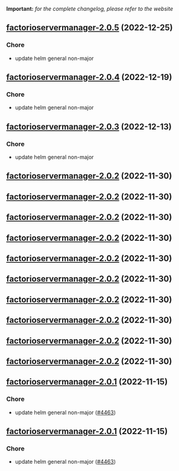 **Important:**
*for the complete changelog, please refer to the website*




## [factorioservermanager-2.0.5](https://github.com/truecharts/charts/compare/factorioservermanager-2.0.4...factorioservermanager-2.0.5) (2022-12-25)

### Chore

- update helm general non-major
  
  


## [factorioservermanager-2.0.4](https://github.com/truecharts/charts/compare/factorioservermanager-2.0.3...factorioservermanager-2.0.4) (2022-12-19)

### Chore

- update helm general non-major
  
  


## [factorioservermanager-2.0.3](https://github.com/truecharts/charts/compare/factorioservermanager-2.0.2...factorioservermanager-2.0.3) (2022-12-13)

### Chore

- update helm general non-major
  
  


## [factorioservermanager-2.0.2](https://github.com/truecharts/charts/compare/factorioservermanager-2.0.1...factorioservermanager-2.0.2) (2022-11-30)




## [factorioservermanager-2.0.2](https://github.com/truecharts/charts/compare/factorioservermanager-2.0.1...factorioservermanager-2.0.2) (2022-11-30)




## [factorioservermanager-2.0.2](https://github.com/truecharts/charts/compare/factorioservermanager-2.0.1...factorioservermanager-2.0.2) (2022-11-30)




## [factorioservermanager-2.0.2](https://github.com/truecharts/charts/compare/factorioservermanager-2.0.1...factorioservermanager-2.0.2) (2022-11-30)




## [factorioservermanager-2.0.2](https://github.com/truecharts/charts/compare/factorioservermanager-2.0.1...factorioservermanager-2.0.2) (2022-11-30)




## [factorioservermanager-2.0.2](https://github.com/truecharts/charts/compare/factorioservermanager-2.0.1...factorioservermanager-2.0.2) (2022-11-30)




## [factorioservermanager-2.0.2](https://github.com/truecharts/charts/compare/factorioservermanager-2.0.1...factorioservermanager-2.0.2) (2022-11-30)




## [factorioservermanager-2.0.2](https://github.com/truecharts/charts/compare/factorioservermanager-2.0.1...factorioservermanager-2.0.2) (2022-11-30)




## [factorioservermanager-2.0.2](https://github.com/truecharts/charts/compare/factorioservermanager-2.0.1...factorioservermanager-2.0.2) (2022-11-30)




## [factorioservermanager-2.0.2](https://github.com/truecharts/charts/compare/factorioservermanager-2.0.1...factorioservermanager-2.0.2) (2022-11-30)




## [factorioservermanager-2.0.1](https://github.com/truecharts/charts/compare/factorioservermanager-2.0.0...factorioservermanager-2.0.1) (2022-11-15)

### Chore

- update helm general non-major ([#4463](https://github.com/truecharts/charts/issues/4463))
  
  


## [factorioservermanager-2.0.1](https://github.com/truecharts/charts/compare/factorioservermanager-2.0.0...factorioservermanager-2.0.1) (2022-11-15)

### Chore

- update helm general non-major ([#4463](https://github.com/truecharts/charts/issues/4463))
  
  
